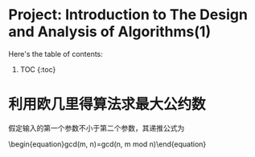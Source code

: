 # Project: Introduction to The Design and Analysis of Algorithms(1)

Here's the table of contents:

1. TOC
{:toc}

# 利用欧几里得算法求最大公约数

假定输入的第一个参数不小于第二个参数，其递推公式为

\begin{equation}gcd(m, n)=gcd(n, m mod n)\end{equation}
